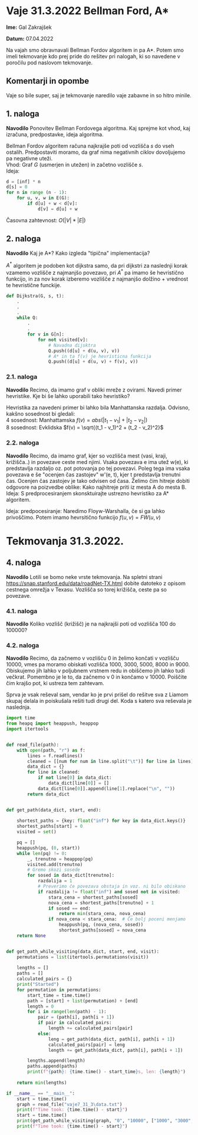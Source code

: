 # Vaje 31.3.2022 Bellman Ford, A*

**Ime:** Gal Zakrajšek

**Datum:** 07.04.2022


Na vajah smo obravnavali Bellman Fordov algoritem in pa A*. Potem smo imeli tekmovanje kdo prej pride do rešitev pri nalogah, ki so navedene v poročilu pod naslovom tekmovanje.


## Komentarji in opombe

Vaje so bile super, saj je tekmovanje naredilo vaje zabavne in so hitro minile.


## 1. naloga
**Navodilo** Ponovitev Bellman Fordovega algoritma. Kaj sprejme kot vhod, kaj izračuna, predpostavke, ideja algoritma.

Bellman Fordov algoritem računa najkrajše poti od vozlišča $s$ do vseh ostalih. Predpostaviti moramo, da graf nima negativnih ciklov dovoljujemo pa negativne uteži.\
Vhod: Graf $G$ (usmerjen in utežen) in začetno vozlišče $s$.\
Ideja:

```python
d = [inf] * n
d[s] = 0
for n in range (n - 1):
    for u, v, w in E(G):
        if d[u] + w < d[v]:
            d[v] = d[u] + w
```

Časovna zahtevnost: $O(|V| * |E|)$

## 2. naloga
**Navodilo** Kaj je A*? Kako izgleda "tipična" implementacija?

$A^*$ algoritem je podoben kot dijkstra samo, da pri dijkstri za naslednji korak vzamemo vozlišče z najmanjšo povezavo, pri $A^*$ pa imamo še hevristično funkcijo, in za nov korak izberemo vozlišče z najmanjšo dolžino + vrednost te hevristične funckije.

```python
def Dijkstra(G, s, t):
    .
    .
    .
    while Q:
        .
        .
        for v in G[n]:
            for not visited[v]:
                # Navadna dijsktra
                Q.push((d[u] + d(u, v), v))
                # A* in ta f(v) je hevristicna funkcija
                Q.push((d[u] + d(u, v) + f(v), v))
```

### 2.1. naloga
**Navodilo** Recimo, da imamo graf v obliki mreže z ovirami. Navedi primer hevristike. Kje bi še lahko uporabili tako hevristiko?

Hevristika za navedeni primer bi lahko bila Manhattanska razdalja. Odvisno, kakšno sosednost bi gledali:\
4 sosednost: Manhattamska $f(v) = abs(|t_1 - v_1| + |t_2 - v_2|)$ \
8 sosednost: Evklidska $f(v) = \sqrt{(t_1 - v_1)^2 + (t_2 - v_2)^2}$

### 2.2. naloga
**Navodilo** Recimo, da imamo graf, kjer so vozlišča mest (vasi, kraji, križišča..) in povezave ceste med njimi. Vsaka povezava e ima utež w(e), ki predstavlja razdaljo oz. pot potovanja po tej povezavi. Poleg tega ima vsaka povezava e še "ocenjen čas zastojev" w'(e, t), kjer t predstavlja trenutni čas. Ocenjen čas zastojev je tako odvisen od časa. Želimo čim hitreje dobiti odgovore na poizvedbe oblike: Kako najhitreje priti iz mesta A do mesta B.
Ideja: S predprocesiranjem skonsktuirajte ustrezno hevristiko za A* algoritem.

Ideja: predpocesiranje: Naredimo Floyw-Warshalla, če si ga lahko privoščimo. Potem imamo hevrsitično funkcijo $f(u, v) = FW(u, v)$

# Tekmovanja 31.3.2022.

## 4. naloga
**Navodilo**  Lotili se bomo neke vrste tekmovanja. Na spletni strani https://snap.stanford.edu/data/roadNet-TX.html dobite datoteko z opisom cestnega omrežja v Texasu. Vozlišča so torej križišča, ceste pa so povezave.

### 4.1. naloga
**Navodilo** Koliko vozlišč (križišč) je na najkrajši poti od vozlišča 100 do 100000?

### 4.2. naloga
**Navodilo** Recimo, da začnemo v vozlišču 0 in želimo končati v vozlišču 10000, vmes pa moramo obiskati vozlišča 1000, 3000, 5000, 8000 in 9000. Obiskujemo jih lahko v poljubnem vrstnem redu in obiščemo jih lahko tudi večkrat. Pomembno je le to, da začnemo v 0 in končamo v 10000. Poiščite čim krajšo pot, ki ustreza tem zahtevam.

Sprva je vsak reševal sam, vendar ko je prvi prišel do rešitve sva z Liamom skupaj delala in poiskušala rešiti tudi drugi del. Koda s katero sva reševala je naslednja.

```python
import time
from heapq import heappush, heappop
import itertools


def read_file(path):
    with open(path, "r") as f:
        lines = f.readlines()
        cleaned = [[num for num in line.split("\t")] for line in lines]
        data_dict = {}
        for line in cleaned:
            if not line[0] in data_dict:
                data_dict[line[0]] = []
            data_dict[line[0]].append(line[1].replace("\n", ""))
        return data_dict


def get_path(data_dict, start, end):
    
    shortest_paths = {key: float("inf") for key in data_dict.keys()}
    shortest_paths[start] = 0
    visited = set()

    pq = []
    heappush(pq, (0, start))
    while len(pq) != 0:
        _, trenutno = heappop(pq)
        visited.add(trenutno)
        # Gremo skozi sosede
        for sosed in data_dict[trenutno]:
            razdalija = 1
            # Preverimo če povezava obstaja in voz. ni bilo obiskano
            if razdalija != float("inf") and sosed not in visited:
                stara_cena = shortest_paths[sosed]
                nova_cena = shortest_paths[trenutno] + 1
                if sosed == end:
                    return min(stara_cena, nova_cena)
                if nova_cena < stara_cena:  # Če bolj poceni menjamo
                    heappush(pq, (nova_cena, sosed))
                    shortest_paths[sosed] = nova_cena
    return None


def get_path_while_visiting(data_dict, start, end, visit):
    permutations = list(itertools.permutations(visit))
    
    lengths = []
    paths = []
    calculated_pairs = {}
    print("Started")
    for permutation in permutations:
        start_time = time.time()
        path = [start] + list(permutation) + [end]
        length = 0
        for i in range(len(path) - 1):
            pair = (path[i], path[i + 1])
            if pair in calculated_pairs:
                length += calculated_pairs[pair]
            else:
                leng = get_path(data_dict, path[i], path[i + 1])
                calculated_pairs[pair] = leng
                length += get_path(data_dict, path[i], path[i + 1])

        lengths.append(length)
        paths.append(paths)
        print(f"{path}: {time.time() - start_time}s, len: {length}")
    
    return min(lengths)

if __name__ == "__main__":
    start = time.time()
    graph = read_file("vaje7_31_3\data.txt")
    print(f"Time took: {time.time() - start}")
    start = time.time()
    print(get_path_while_visiting(graph, "0", "10000", ["1000", "3000", "5000", "8000", "9000"]))
    print(f"Time took: {time.time() - start}")
```

